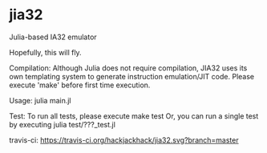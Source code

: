 # jia32
Julia-based IA32 emulator 

Hopefully, this will fly.

Compilation:
      Although Julia does not require compilation, JIA32 uses its own templating system
  to generate instruction emulation/JIT code. Please execute 'make' before first time
  execution.

Usage:
  julia main.jl

Test:
      To run all tests, please execute
          make test
      Or, you can run a single test by executing
          julia test/???_test.jl

travis-ci:
https://travis-ci.org/hackjackhack/jia32.svg?branch=master
